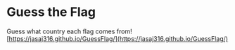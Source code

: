 # Guess the Flag
Guess what country each flag comes from!
[https://jasaj316.github.io/GuessFlag/](https://jasaj316.github.io/GuessFlag/)
